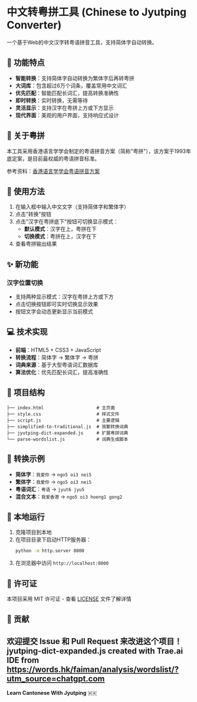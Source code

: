 # 中文转粤拼工具 (Chinese to Jyutping Converter)

一个基于Web的中文汉字转粤语拼音工具，支持简体字自动转换。

## 🌟 功能特点

- **智能转换**：支持简体字自动转换为繁体字后再转粤拼
- **大词库**：包含超过6万个词条，覆盖常用中文词汇
- **优先匹配**：智能匹配长词汇，提高转换准确性
- **即时转换**：实时转换，无需等待
- **灵活显示**：支持汉字在粤拼上方或下方显示
- **现代界面**：美观的用户界面，支持响应式设计

## 📖 关于粤拼

本工具采用香港语言学学会制定的粤语拼音方案（简称"粤拼"），该方案于1993年底定案，是目前最权威的粤语拼音标准。

参考资料：[香港语言学学会粤语拼音方案](https://lshk.org/jyutping-scheme/)

## 🚀 使用方法

1. 在输入框中输入中文文字（支持简体字和繁体字）
2. 点击"转换"按钮
3. 点击"汉字在粤拼底下"按钮可切换显示模式：
   - **默认模式**：汉字在上，粤拼在下
   - **切换模式**：粤拼在上，汉字在下
4. 查看粤拼输出结果

## ✨ 新功能

### 汉字位置切换
- 支持两种显示模式：汉字在粤拼上方或下方
- 点击切换按钮即可实时切换显示效果
- 按钮文字会动态更新显示当前模式

## 💻 技术实现

- **前端**：HTML5 + CSS3 + JavaScript
- **转换流程**：简体字 → 繁体字 → 粤拼
- **词典来源**：基于大型粤语词汇数据库
- **算法优化**：优先匹配长词汇，提高准确性

## 📁 项目结构

```
├── index.html                    # 主页面
├── style.css                     # 样式文件
├── script.js                     # 主要逻辑
├── simplified-to-traditional.js  # 简繁转换词典
├── jyutping-dict-expanded.js     # 扩展粤拼词典
└── parse-wordslist.js            # 词典生成脚本
```

## 🎯 转换示例

- **简体字**：`我爱你` → `ngo5 oi3 nei5`
- **繁体字**：`我愛你` → `ngo5 oi3 nei5`
- **粤语词汇**：`粤语` → `jyut6 jyu5`
- **混合文本**：`我爱香港` → `ngo5 oi3 hoeng1 gong2`

## 🔧 本地运行

1. 克隆项目到本地
2. 在项目目录下启动HTTP服务器：
   ```bash
   python -m http.server 8000
   ```
3. 在浏览器中访问 `http://localhost:8000`

## 📝 许可证

本项目采用 MIT 许可证 - 查看 [LICENSE](LICENSE) 文件了解详情

## 🤝 贡献

欢迎提交 Issue 和 Pull Request 来改进这个项目！
jyutping-dict-expanded.js created with Trae.ai IDE from https://words.hk/faiman/analysis/wordslist/?utm_source=chatgpt.com
---

**Learn Cantonese With Jyutping** 🇭🇰
